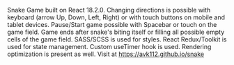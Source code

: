 Snake Game built on React 18.2.0.
Changing directions is possible with keyboard (arrow Up, Down, Left, Right) or with touch buttons on mobile and tablet devices.
Pause/Start game possible with Spacebar or touch on the game field.
Game ends after snake's biting itself or filling all possible empty cells of the game field.
SASS/SCSS is used for styles.
React Redux/Toolkit is used for state management.
Custom useTimer hook is used.
Rendering optimization is present as well.
Visit at https://avk112.github.io/snake

